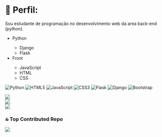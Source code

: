 # 💫 Perfil:

Sou estudante de programação no desenvolvimento web da area back-end (python).
<ul>
    <li>
      Python
    </li>
  <ul>
    <li>
      Django
    </li>
    <li>
      Flask
    </li>
  </ul>
    <li>
      Front
    </li>
  <ul>
    <li>
      JavaScript
    </li>
    <li>
      HTML
    </li>
    <li>
      CSS
    </li>
  </ul>
</ul>

![Python](https://img.shields.io/badge/python-3670A0?style=for-the-badge&logo=python&logoColor=ffdd54) ![HTML5](https://img.shields.io/badge/html5-%23E34F26.svg?style=for-the-badge&logo=html5&logoColor=white) ![JavaScript](https://img.shields.io/badge/javascript-%23323330.svg?style=for-the-badge&logo=javascript&logoColor=%23F7DF1E) ![CSS3](https://img.shields.io/badge/css3-%231572B6.svg?style=for-the-badge&logo=css3&logoColor=white) ![Flask](https://img.shields.io/badge/flask-%23000.svg?style=for-the-badge&logo=flask&logoColor=white) ![Django](https://img.shields.io/badge/django-%23092E20.svg?style=for-the-badge&logo=django&logoColor=white) ![Bootstrap](https://img.shields.io/badge/bootstrap-%238511FA.svg?style=for-the-badge&logo=bootstrap&logoColor=white)

![](https://github-readme-stats.vercel.app/api?username=PedroHenriqee&theme=blue-green&hide_border=false&include_all_commits=false&count_private=false)<br/>
![](https://github-readme-streak-stats.herokuapp.com/?user=PedroHenriqee&theme=blue-green&hide_border=false)<br/>
![](https://github-readme-stats.vercel.app/api/top-langs/?username=PedroHenriqee&theme=blue-green&hide_border=false&include_all_commits=false&count_private=false&layout=compact)

### 🔝 Top Contributed Repo
![](https://github-contributor-stats.vercel.app/api?username=PedroHenriqee&limit=5&theme=apprentice&combine_all_yearly_contributions=true)
